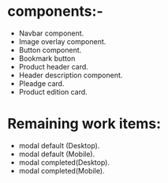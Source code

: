 # components:-
 - Navbar component.
 - Image overlay component.
 - Button component.
 - Bookmark button
 - Product header card.
 - Header description component.
 - Pleadge card.
 - Product edition card.


 # Remaining work items:
- modal default (Desktop).
- modal default (Mobile).
- modal completed(Desktop).
- modal completed(Mobile).



